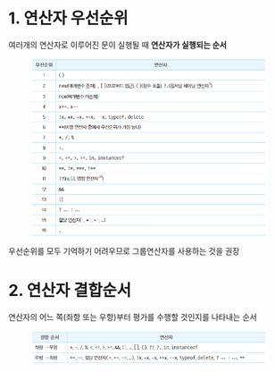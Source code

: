 # 1. 연산자 우선순위
여러개의 연산자로 이루어진 문이 실행될 때 **연산자가 실행되는 순서**

<figure><img src="../../.gitbook/ch.1-10/7-2.png" alt="" align="center"><figcaption></figcaption></figure>

우선순위를 모두 기억하기 어려우므로 그룹연산자를 사용하는 것을 권장

# 2. 연산자 결합순서

연산자의 어느 쪽(좌항 또는 우항)부터 평가를 수행할 것인지를 나타내는 순서

<figure><img src="../../.gitbook/ch.1-10/7-3.png" alt="" align="center"><figcaption></figcaption></figure>
